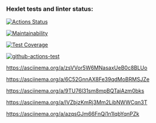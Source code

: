 ### Hexlet tests and linter status:
[![Actions Status](https://github.com/ik0stin/frontend-project-lvl1/workflows/hexlet-check/badge.svg)](https://github.com/ik0stin/frontend-project-lvl1/actions)

[![Maintainability](https://api.codeclimate.com/v1/badges/a99a88d28ad37a79dbf6/maintainability)](https://codeclimate.com/github/codeclimate/codeclimate/maintainability)

[![Test Coverage](https://api.codeclimate.com/v1/badges/a99a88d28ad37a79dbf6/test_coverage)](https://codeclimate.com/github/codeclimate/codeclimate/test_coverage)

[![github-actions-test](https://github.com/ik0stin/frontend-project-lvl1/actions/workflows/github-actions-test/badge.svg)](https://github.com/ik0stin/frontend-project-lvl1/actions)

<!-- game is even -->
https://asciinema.org/a/zsVVor5W6MNasaxUeB0c8BLUo

<!-- game calc -->
https://asciinema.org/a/6C52GnnAX8Fe39qdMoBRMSJZe

<!-- game gcd -->
https://asciinema.org/a/9TU76l31sm8mpBQTaiAzm0bks

<!-- game progression -->
https://asciinema.org/a/lVZbjzKmRj3Mm2LibNWWCqn3T

<!-- game prime -->
https://asciinema.org/a/azqsGJm66FnQi1n1IqbYqnPZk
